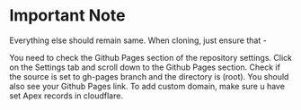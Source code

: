 # Important Note

Everything else should remain same. When cloning, just ensure that - 

You need to check the Github Pages section of the repository settings. Click on the Settings tab and scroll down to the Github Pages section. Check if the source is set to gh-pages branch and the directory is (root). You should also see your Github Pages link. To add custom domain, make sure u have set Apex records in cloudflare.
